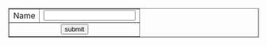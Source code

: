 <!DOCTYPE html PUBLIC "-//W3C//DTD XHTML 1.0 Transitional//EN" "http://www.w3.org/TR/xhtml1/DTD/xhtml1-transitional.dtd">
<html xmlns="http://www.w3.org/1999/xhtml">
<head>
<meta http-equiv="Content-Type" content="text/html; charset=utf-8" />
<title>Untitled Document</title>
</head>

<body>
<form>
<table border="1" cellpadding="0" cellspacing="0" align="center">
<tr>
<td>Name</td>
<td><input type="text" id="textid" name="text1" value="" onblur="getValid()"/></td></tr>
<tr><span id="text_valid"></span>
<td colspan="2" align="center"><input type="submit" name="submit" value="submit" />
</table>
</form>
</body>

</body>
<script>
    function isEmpty(str){
        return !str.replace(/\s+/, '').length;
    }
    function getValid(){

         var text=document.getElementById('textid').value;
         if(isEmpty(text)){
         document.getElementById("text_valid").innerHTML = "Enter Text";
         document.getElementById("textid").focus();
         }
         else{
         document.getElementById("textid").innerHTML = "";
         }       
    }
</script>
</html>

